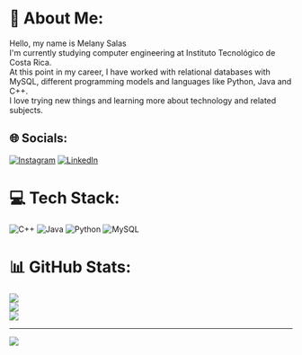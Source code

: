 # 💫 About Me:
Hello, my name is Melany Salas<br>I'm currently studying computer engineering at Instituto Tecnológico de Costa Rica.<br>At this point in my career, I have worked with relational databases with MySQL, different programming models and languages like Python, Java and C++.<br>I love trying new things and learning more about technology and related subjects.


## 🌐 Socials:
[![Instagram](https://img.shields.io/badge/Instagram-%23E4405F.svg?logo=Instagram&logoColor=white)](https://instagram.com/mel_safer) [![LinkedIn](https://img.shields.io/badge/LinkedIn-%230077B5.svg?logo=linkedin&logoColor=white)](https://linkedin.com/in/linkedin.com/in/melany-salas-fernández-383328260) 

# 💻 Tech Stack:
![C++](https://img.shields.io/badge/c++-%2300599C.svg?style=flat-square&logo=c%2B%2B&logoColor=white) ![Java](https://img.shields.io/badge/java-%23ED8B00.svg?style=flat-square&logo=java&logoColor=white) ![Python](https://img.shields.io/badge/python-3670A0?style=flat-square&logo=python&logoColor=ffdd54) ![MySQL](https://img.shields.io/badge/mysql-%2300f.svg?style=flat-square&logo=mysql&logoColor=white)
# 📊 GitHub Stats:
![](https://github-readme-stats.vercel.app/api?username=MelSaFer&theme=gotham&hide_border=true&include_all_commits=false&count_private=false)<br/>
![](https://github-readme-streak-stats.herokuapp.com/?user=MelSaFer&theme=gotham&hide_border=true)<br/>
![](https://github-readme-stats.vercel.app/api/top-langs/?username=MelSaFer&theme=gotham&hide_border=true&include_all_commits=false&count_private=false&layout=compact)

---
[![](https://visitcount.itsvg.in/api?id=MelSaFer&icon=0&color=0)](https://visitcount.itsvg.in)

<!-- Proudly created with GPRM ( https://gprm.itsvg.in ) -->
